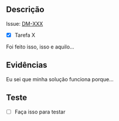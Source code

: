## Descrição

<!-- Link para a issue no Jira -->
Issue: [DM-XXX](https://luigiminardim.atlassian.net/browse/DM-XXX)

<!-- Check list da issue (Opcional )-->
- [x] Tarefa X

<!-- Descrição de como a issue foi resolvida -->
Foi feito isso, isso e aquilo...

## Evidências

Eu sei que minha solução funciona porque...

## Teste

- [ ] Faça isso para testar
